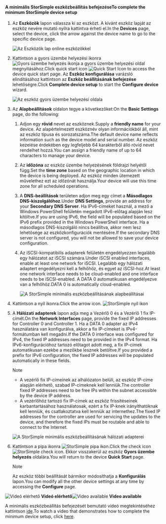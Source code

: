<!--author=alkohli last changed: 9/17/15-->

#### <a name="to-complete-the-minimum-storsimple-device-setup"></a><span data-ttu-id="e3980-101">A minimális StorSimple eszközbeállítás befejezése</span><span class="sxs-lookup"><span data-stu-id="e3980-101">To complete the minimum StorSimple device setup</span></span>
1. <span data-ttu-id="e3980-102">Az **Eszközök** lapon válassza ki az eszközt. A kívánt eszköz lapját az eszköz nevére mutató nyílra kattintva érheti el.</span><span class="sxs-lookup"><span data-stu-id="e3980-102">In the **Devices** page, select the device, click the arrow against the device name to go to the specific device page.</span></span> 
   
    ![Az Eszközök lap online eszközökkel](./media/storsimple-complete-minimum-device-setup/HCS_DevicesPageM-include.png) 
2. <span data-ttu-id="e3980-104">Kattintson a gyors üzembe helyezési ikonra ![Gyors üzembe helyezés ikonja](./media/storsimple-complete-minimum-device-setup/HCS_QuickStartIcon-include.png) a gyors üzembe helyezési oldal megnyitásához.</span><span class="sxs-lookup"><span data-stu-id="e3980-104">Click quick start icon ![Quick Start Icon](./media/storsimple-complete-minimum-device-setup/HCS_QuickStartIcon-include.png) to access the device quick start page.</span></span> <span data-ttu-id="e3980-105">Az **Eszköz konfigurálása** varázsló elindításához kattintson az **Eszköz beállításának befejezése** lehetőségre.</span><span class="sxs-lookup"><span data-stu-id="e3980-105">Click **Complete device setup** to start the **Configure device** wizard.</span></span>
   
    ![Az eszköz gyors üzembe helyezési oldala](./media/storsimple-complete-minimum-device-setup/Device_Quick_Start_page_1M.png)
3. <span data-ttu-id="e3980-107">Az **Alapbeállítások** oldalon tegye a következőket:</span><span class="sxs-lookup"><span data-stu-id="e3980-107">On the **Basic Settings** page, do the following:</span></span>
   
   1. <span data-ttu-id="e3980-108">Adjon egy **rövid** nevet az eszköznek.</span><span class="sxs-lookup"><span data-stu-id="e3980-108">Supply a **friendly name** for your device.</span></span> <span data-ttu-id="e3980-109">Az alapértelmezett eszköznév olyan információkból áll, mint az eszköz típusa és sorozatszáma.</span><span class="sxs-lookup"><span data-stu-id="e3980-109">The default device name reflects information such as the device model and serial number.</span></span> <span data-ttu-id="e3980-110">Az eszköz kezelése érdekében egy legfeljebb 64 karakterből álló rövid nevet rendelhet hozzá.</span><span class="sxs-lookup"><span data-stu-id="e3980-110">You can assign a friendly name of up to 64 characters to manage your device.</span></span>
   2. <span data-ttu-id="e3980-111">Az **időzóna** az eszköz üzembe helyezésének földrajzi helyétől függ.</span><span class="sxs-lookup"><span data-stu-id="e3980-111">Set the **time zone** based on the geographic location in which the device is being deployed.</span></span> <span data-ttu-id="e3980-112">Az eszköz minden ütemezett művelethez ezt az időzónát használja.</span><span class="sxs-lookup"><span data-stu-id="e3980-112">Your device will use this time zone for all scheduled operations.</span></span>
   3. <span data-ttu-id="e3980-113">A **DNS-beállítások** területen adjon meg egy címet a **Másodlagos DNS-kiszolgálóhoz**.</span><span class="sxs-lookup"><span data-stu-id="e3980-113">Under **DNS Settings**, provide an address for your **Secondary DNS Server**.</span></span> <span data-ttu-id="e3980-114">Ha IPv6-címeket használ, a mező a Windows PowerShell felületén megadott IPv6-előtag alapján lesz kitöltve.</span><span class="sxs-lookup"><span data-stu-id="e3980-114">If you are using IPv6, the field will be populated based on the IPv6 prefix provided in the Windows PowerShell interface.</span></span> 
      <span data-ttu-id="e3980-115">Ha a másodlagos DNS-kiszolgáló nincs beállítva, akkor nem lesz lehetősége az eszközkonfigurációk mentésére.</span><span class="sxs-lookup"><span data-stu-id="e3980-115">If the secondary DNS server is not configured, you will not be allowed to save your device configuration.</span></span>
   4. <span data-ttu-id="e3980-116">Az iSCSI-kompatibilis adapterek felületén engedélyezzen legalább egy hálózatot az iSCSI számára.</span><span class="sxs-lookup"><span data-stu-id="e3980-116">Under iSCSI enabled interfaces, enable at least one network for iSCSI.</span></span> <span data-ttu-id="e3980-117">Legalább egy hálózati adaptert engedélyezni kell a felhőhöz, és egyet az iSCSI-hoz.</span><span class="sxs-lookup"><span data-stu-id="e3980-117">At least one network interface needs to be cloud-enabled and one interface needs to be iSCSI-enabled.</span></span> <span data-ttu-id="e3980-118">A DATA 0 automatikusan engedélyezve van a felhőhöz.</span><span class="sxs-lookup"><span data-stu-id="e3980-118">DATA 0 is automatically cloud-enabled.</span></span>
      
      ![A StorSimple minimális eszközbeállításának alapbeállításai](./media/storsimple-complete-minimum-device-setup/HCS_MinDeviceSetupBasicSettings1-include.png)
4. <span data-ttu-id="e3980-120">Kattintson a nyíl ikonra.</span><span class="sxs-lookup"><span data-stu-id="e3980-120">Click the arrow icon.</span></span> ![StorSimple nyíl ikon](./media/storsimple-complete-minimum-device-setup/HCS_ArrowIcon-include.png)
5. <span data-ttu-id="e3980-122">A **Hálózati adapterek** lapon adja meg a Vezérlő 0 és a Vezérlő 1 fix IP-címét.</span><span class="sxs-lookup"><span data-stu-id="e3980-122">On the **Network Interfaces** page, provide the fixed IP addresses for Controller 0 and Controller 1.</span></span> <span data-ttu-id="e3980-123">Ha a DATA 0 adapter az IPv4 használatára van konfigurálva, akkor a fix IP-címeket is IPv4-formátumban kell megadni.</span><span class="sxs-lookup"><span data-stu-id="e3980-123">If the DATA 0 interface was configured for IPv4, the fixed IP addresses need to be provided in the IPv4 format.</span></span> <span data-ttu-id="e3980-124">Ha IPv6-konfigurációhoz tartozó előtagot adott meg, a fix IP-címek automatikusan ezekbe a mezőkbe lesznek betöltve.</span><span class="sxs-lookup"><span data-stu-id="e3980-124">If you provided a prefix for IPv6 configuration, the fixed IP addresses will be populated automatically in these fields.</span></span>

    > [!NOTE] 
    > - <span data-ttu-id="e3980-125">A vezérlő fix IP-címeinek az alhálózaton belüli, az eszköz IP-címe alapján elérhető, szabad IP-címeknek kell lenniük.</span><span class="sxs-lookup"><span data-stu-id="e3980-125">The controller fixed IP addresses need to be free IPs within the subnet accessible by the device IP address.</span></span>
    > - <span data-ttu-id="e3980-126">A vezérlőhöz tartozó fix IP-címek az eszköz frissítéseinek karbantartásához használatosak, ezért a fix IP-knek irányíthatóknak kell lenniük, és csatlakoztatva kell lenniük az internethez.</span><span class="sxs-lookup"><span data-stu-id="e3980-126">The fixed IP addresses for the controller are used for servicing the updates to the device, and therefore the fixed IPs must be routable and able to connect to the Internet.</span></span>

    ![A StorSimple minimális eszközbeállításának hálózati adapterei](./media/storsimple-complete-minimum-device-setup/HCS_MinDeviceSetupNetworkInterfaces2-include.png)

1. <span data-ttu-id="e3980-128">Kattintson a pipa ikonra ![StorSimple pipa ikon](./media/storsimple-complete-minimum-device-setup/HCS_CheckIcon-include.png).</span><span class="sxs-lookup"><span data-stu-id="e3980-128">Click the check icon ![StorSimple check icon](./media/storsimple-complete-minimum-device-setup/HCS_CheckIcon-include.png).</span></span>
   <span data-ttu-id="e3980-129">Ekkor visszakerül az eszköz **Gyors üzembe helyezés** oldalára.</span><span class="sxs-lookup"><span data-stu-id="e3980-129">You will return to the device **Quick Start** page.</span></span>
   
   > [!NOTE]
   > <span data-ttu-id="e3980-130">Az eszköz többi beállítását bármikor módosíthatja a **Konfigurálás** lapon.</span><span class="sxs-lookup"><span data-stu-id="e3980-130">You can modify all the other device settings at any time by accessing the **Configure** page.</span></span>
   > 
   > 

<span data-ttu-id="e3980-131">![Videó elérhető](./media/storsimple-complete-minimum-device-setup/Video_icon.png) **Videó elérhető**</span><span class="sxs-lookup"><span data-stu-id="e3980-131">![Video available](./media/storsimple-complete-minimum-device-setup/Video_icon.png) **Video available**</span></span>

<span data-ttu-id="e3980-132">A minimális eszközbeállítás befejezését bemutató videó megtekintéséhez kattintson [ide](https://azure.microsoft.com/documentation/videos/minimum-storsimple-device-setup/).</span><span class="sxs-lookup"><span data-stu-id="e3980-132">To watch a video that demonstrates how to complete the minimum device setup, click [here](https://azure.microsoft.com/documentation/videos/minimum-storsimple-device-setup/).</span></span>

